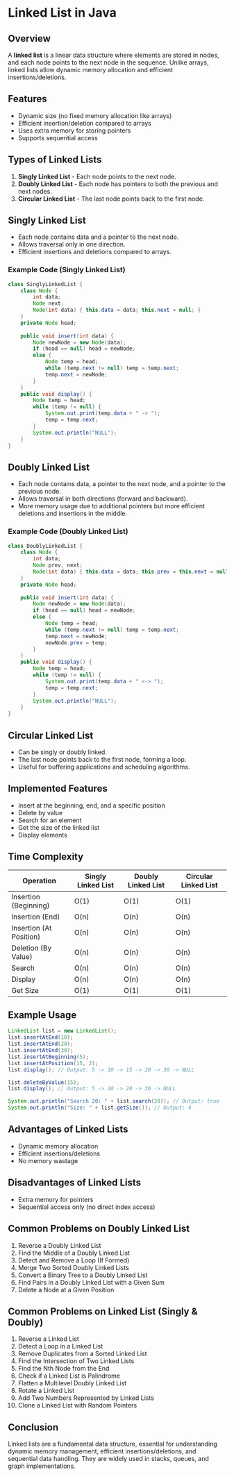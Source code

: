 # Linked List in Java

## Overview

A **linked list** is a linear data structure where elements are stored in nodes, and each node points to the next node in the sequence. Unlike arrays, linked lists allow dynamic memory allocation and efficient insertions/deletions.

## Features

- Dynamic size (no fixed memory allocation like arrays)
- Efficient insertion/deletion compared to arrays
- Uses extra memory for storing pointers
- Supports sequential access

## Types of Linked Lists

1. **Singly Linked List** - Each node points to the next node.
2. **Doubly Linked List** - Each node has pointers to both the previous and next nodes.
3. **Circular Linked List** - The last node points back to the first node.

## Singly Linked List

- Each node contains data and a pointer to the next node.
- Allows traversal only in one direction.
- Efficient insertions and deletions compared to arrays.

### Example Code (Singly Linked List)

```java
class SinglyLinkedList {
    class Node {
        int data;
        Node next;
        Node(int data) { this.data = data; this.next = null; }
    }
    private Node head;
    
    public void insert(int data) {
        Node newNode = new Node(data);
        if (head == null) head = newNode;
        else {
            Node temp = head;
            while (temp.next != null) temp = temp.next;
            temp.next = newNode;
        }
    }
    public void display() {
        Node temp = head;
        while (temp != null) {
            System.out.print(temp.data + " -> ");
            temp = temp.next;
        }
        System.out.println("NULL");
    }
}
```

## Doubly Linked List

- Each node contains data, a pointer to the next node, and a pointer to the previous node.
- Allows traversal in both directions (forward and backward).
- More memory usage due to additional pointers but more efficient deletions and insertions in the middle.

### Example Code (Doubly Linked List)

```java
class DoublyLinkedList {
    class Node {
        int data;
        Node prev, next;
        Node(int data) { this.data = data; this.prev = this.next = null; }
    }
    private Node head;
    
    public void insert(int data) {
        Node newNode = new Node(data);
        if (head == null) head = newNode;
        else {
            Node temp = head;
            while (temp.next != null) temp = temp.next;
            temp.next = newNode;
            newNode.prev = temp;
        }
    }
    public void display() {
        Node temp = head;
        while (temp != null) {
            System.out.print(temp.data + " <-> ");
            temp = temp.next;
        }
        System.out.println("NULL");
    }
}
```

## Circular Linked List

- Can be singly or doubly linked.
- The last node points back to the first node, forming a loop.
- Useful for buffering applications and scheduling algorithms.

## Implemented Features

- Insert at the beginning, end, and a specific position
- Delete by value
- Search for an element
- Get the size of the linked list
- Display elements

## Time Complexity

| Operation               | Singly Linked List | Doubly Linked List | Circular Linked List |
| ----------------------- | ------------------ | ------------------ | -------------------- |
| Insertion (Beginning)   | O(1)               | O(1)               | O(1)                 |
| Insertion (End)         | O(n)               | O(n)               | O(n)                 |
| Insertion (At Position) | O(n)               | O(n)               | O(n)                 |
| Deletion (By Value)     | O(n)               | O(n)               | O(n)                 |
| Search                  | O(n)               | O(n)               | O(n)                 |
| Display                 | O(n)               | O(n)               | O(n)                 |
| Get Size                | O(1)               | O(1)               | O(1)                 |

## Example Usage

```java
LinkedList list = new LinkedList();
list.insertAtEnd(10);
list.insertAtEnd(20);
list.insertAtEnd(30);
list.insertAtBeginning(5);
list.insertAtPosition(15, 2);
list.display(); // Output: 5 -> 10 -> 15 -> 20 -> 30 -> NULL

list.deleteByValue(15);
list.display(); // Output: 5 -> 10 -> 20 -> 30 -> NULL

System.out.println("Search 20: " + list.search(20)); // Output: true
System.out.println("Size: " + list.getSize()); // Output: 4
```

## Advantages of Linked Lists

- Dynamic memory allocation
- Efficient insertions/deletions
- No memory wastage

## Disadvantages of Linked Lists

- Extra memory for pointers
- Sequential access only (no direct index access)

## Common Problems on Doubly Linked List
1. Reverse a Doubly Linked List
2. Find the Middle of a Doubly Linked List
3. Detect and Remove a Loop (If Formed)
4. Merge Two Sorted Doubly Linked Lists
5. Convert a Binary Tree to a Doubly Linked List
6. Find Pairs in a Doubly Linked List with a Given Sum
7. Delete a Node at a Given Position

## Common Problems on Linked List (Singly & Doubly)
1. Reverse a Linked List
2. Detect a Loop in a Linked List
3. Remove Duplicates from a Sorted Linked List
4. Find the Intersection of Two Linked Lists
5. Find the Nth Node from the End
6. Check if a Linked List is Palindrome
7. Flatten a Multilevel Doubly Linked List
8. Rotate a Linked List
9. Add Two Numbers Represented by Linked Lists
10. Clone a Linked List with Random Pointers

## Conclusion

Linked lists are a fundamental data structure, essential for understanding dynamic memory management, efficient insertions/deletions, and sequential data handling. They are widely used in stacks, queues, and graph implementations.

